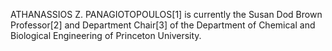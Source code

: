 ATHANASSIOS Z. PANAGIOTOPOULOS[1] is currently the Susan Dod Brown Professor[2] and Department Chair[3] of the Department of Chemical and Biological Engineering of Princeton University.
